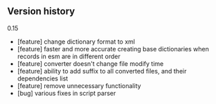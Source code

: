 ## Version history

0.15
- [feature] change dictionary format to xml
- [feature] faster and more accurate creating base dictionaries when records in esm are in different order
- [feature] converter doesn't change file modify time
- [feature] ability to add suffix to all converted files, and their dependencies list
- [feature] remove unnecessary functionality
- [bug] various fixes in script parser
